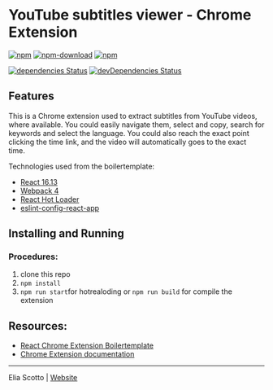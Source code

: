 # YouTube subtitles viewer - Chrome Extension

[![npm](https://img.shields.io/npm/v/chrome-extension-boilerplate-react)](https://www.npmjs.com/package/chrome-extension-boilerplate-react)
[![npm-download](https://img.shields.io/npm/dw/chrome-extension-boilerplate-react)](https://www.npmjs.com/package/chrome-extension-boilerplate-react)
[![npm](https://img.shields.io/npm/dm/chrome-extension-boilerplate-react)](https://www.npmjs.com/package/chrome-extension-boilerplate-react)

[![dependencies Status](https://david-dm.org/elias94/youtube-subtitles-viewer.svg)](https://david-dm.org/elias94/youtube-subtitles-viewer.svg)
[![devDependencies Status](https://david-dm.org/elias94/youtube-subtitles-viewer.svg)](https://david-dm.org/elias94/youtube-subtitles-viewer.svg)

## Features

This is a Chrome extension used to extract subtitles from YouTube videos, where available. You could easily navigate them, select and copy, search for keywords and select the language. You could also reach the exact point clicking the time link, and the video will automatically goes to the exact time.

Technologies used from the boilertemplate:

- [React 16.13](https://reactjs.org)
- [Webpack 4](https://webpack.js.org/)
- [React Hot Loader](https://github.com/gaearon/react-hot-loader)
- [eslint-config-react-app](https://www.npmjs.com/package/eslint-config-react-app)

## Installing and Running

### Procedures:

1. clone this repo
2. `npm install`
3. `npm run start`for hotrealoding or `npm run build` for compile the extension

## Resources:

- [React Chrome Extension Boilertemplate](https://github.com/lxieyang/chrome-extension-boilerplate-react)
- [Chrome Extension documentation](https://developer.chrome.com/extensions/getstarted)

---

Elia Scotto | [Website](https://www.eliascotto.com)
